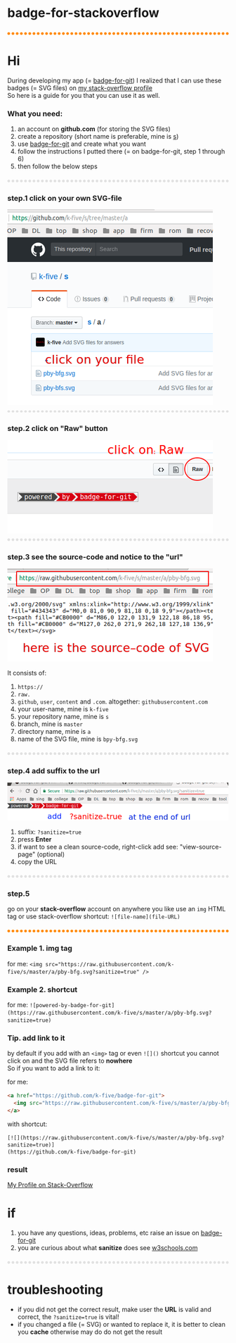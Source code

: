 <h1>badge-for-stackoverflow</h1>

<img src="https://github.com/k-five/badge-for-git/blob/master/res/line/line5-900px-%23F80.svg" />

<h1>Hi</h1>

During developing my app (= <a href="https://github.com/k-five/badge-for-git" >badge-for-git</a>) I realized that I can use these badges (= SVG files) on <a href="">my stack-overflow profile</a>  
So here is a guide for you that you can use it as well.  

<h3>What you need:</h3>  

 1. an account on **github.com** (for storing the SVG files)  
 2. create a repository (short name is preferable, mine is <a href="https://github.com/k-five/s">s</a>)  
 3. use <a href="https://github.com/k-five/badge-for-git" >badge-for-git</a> and create what you want  
 4. follow the instructions I putted there (= on badge-for-git, step 1 through 6)  
 5. then follow the below steps  


<img src="https://github.com/k-five/badge-for-git/blob/master/res/line/line5-900px-%23E1.svg" />

<h3>step.1 click on your own SVG-file</h3>  

<img src="bfs.1.png" />

<img src="https://github.com/k-five/badge-for-git/blob/master/res/line/line5-900px-%23E1.svg" />

<h3>step.2 click on "Raw" button</h3>

<img src="bfs.2.png" />

<img src="https://github.com/k-five/badge-for-git/blob/master/res/line/line5-900px-%23E1.svg" />

<h3>step.3 see the source-code and notice to the "url"</h3>

<img src="bfs.3.png" />

It consists of:  

 1. `https://`  
 2. `raw.`  
 3. `github`, `user`, `content` and `.com`. altogether: `githubusercontent.com`  
 4. your user-name, mine is `k-five`  
 5. your repository name, mine is `s`  
 6. branch, mine is `master`  
 7. directory name, mine is `a`  
 8. name of the SVG file, mine is `bpy-bfg.svg`  

<img src="https://github.com/k-five/badge-for-git/blob/master/res/line/line5-900px-%23E1.svg" />

<h3>step.4  add suffix to the url</h3>

<img src="bfs.4.png" />

 1. suffix: `?sanitize=true`
 2. press **Enter**
 3. if want to see a clean source-code, right-click add see: "view-source-page" (optional)
 4. copy the URL

<img src="https://github.com/k-five/badge-for-git/blob/master/res/line/line5-900px-%23E1.svg" />

<h3>step.5 </h3>

go on your **stack-overflow** account on anywhere you like use an `img` HTML tag or use stack-overflow shortcut: `![file-name](file-URL)`


<img src="https://github.com/k-five/badge-for-git/blob/master/res/line/line5-900px-%23F80.svg" />


<h3>Example 1. img tag</h3>

for me:  `<img src="https://raw.githubusercontent.com/k-five/s/master/a/pby-bfg.svg?sanitize=true" />`

<h3>Example 2. shortcut</h3>

for me:  `![powered-by-badge-for-git](https://raw.githubusercontent.com/k-five/s/master/a/pby-bfg.svg?sanitize=true)`  

<h3>Tip. add link to it</h3>

by default if you add with an `<img>` tag or even `![]()` shortcut you cannot click on and the SVG file refers to **nowhere**  
So if you want to add a link to it:

for me:  
```html
<a href="https://github.com/k-five/badge-for-git">
  <img src="https://raw.githubusercontent.com/k-five/s/master/a/pby-bfg.svg?sanitize=true" />
</a>
```

with shortcut:  
```
[![](https://raw.githubusercontent.com/k-five/s/master/a/pby-bfg.svg?sanitize=true)]
(https://github.com/k-five/badge-for-git)
```


<h3>result</h3>
<a href="https://stackoverflow.com/users/4643584/shakiba-moshiri?tab=profile">My Profile on Stack-Overflow</a>

<h1>if</h1>

 1. you have any questions, ideas, problems, etc raise an issue on <a href="https://github.com/k-five/badge-for-git" >badge-for-git</a>
 2. you are curious about what **sanitize** does see <a href="https://www.w3schools.com/php/php_filter.asp">w3schools.com</a>

<img src="https://github.com/k-five/badge-for-git/blob/master/res/line/line5-900px-%23E1.svg" />

<h1>troubleshooting</h1>

 - if you did not get the correct result, make user the **URL** is valid and correct, the `?sanitize=true` is vital!  
 - if you changed a file (= SVG) or wanted to replace it, it is better to clean you **cache** otherwise may do do not get the result  

